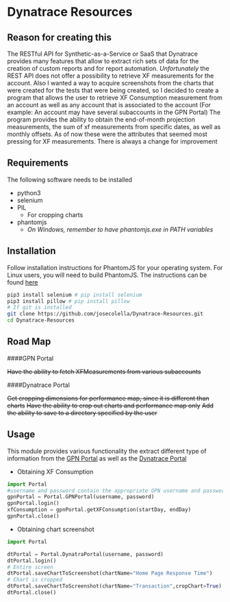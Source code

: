 Dynatrace Resources
===================

Reason for creating this
------------------------

The RESTful API for Synthetic-as-a-Service or SaaS that Dynatrace provides many features that allow
to extract rich sets of data for the creation of custom reports and for report automation. *Unfortunately*
the REST API does not offer a possibility to retrieve XF measurements for the account.
Also I wanted a way to acquire screenshots from the charts that were created for the tests that were being created,
so I decided to create a program that allows the user to retrieve XF Consumption measurement from an account as well
as any account that is associated to the account (For example: An account may have several subaccounts in the GPN Portal)
The program provides the ability to obtain the end-of-month projection measurements, the sum of xf measurements from specific
dates, as well as monthly offsets. As of now these were the attributes that seemed most pressing for XF measurements. There
is always a change for improvement

Requirements
------------

The following software needs to be installed
- python3
- selenium
- PIL
  * For cropping charts
- phantomjs
  * *On Windows, remember to have phantomjs.exe in PATH variables*

Installation
------------

Follow installation instructions for PhantomJS for your operating system. For Linux
users, you will need to build PhantomJS. The instructions can be found [here](http://phantomjs.org/download.html)


```sh
pip3 install selenium # pip install selenium
pip3 install pillow # pip install pillow 
# If git is installed
git clone https://github.com/josecolella/Dynatrace-Resources.git
cd Dynatrace-Resources
```

Road Map
--------

####GPN Portal

~~Have the ability to fetch XFMeasurements from various subaccounts~~

####Dynatrace Portal

~~Get cropping dimensions for performance map, since it is different than charts~~
~~Have the ability to crop out charts and performance map only~~
~~Add the ability to save to a directory specified by the user~~

Usage
-----

This module provides various functionality the extract different type of information from the [GPN Portal](https://www.gomeznetworks.com/?g=1) as well
as the [Dynatrace Portal](www.gomezapm.com)

* Obtaining XF Consumption

```python
import Portal
#username and password contain the appropriate GPN username and password
gpnPortal = Portal.GPNPortal(username, password)
gpnPortal.login()
xfConsumption = gpnPortal.getXFConsumption(startDay, endDay)
gpnPortal.close()
```

* Obtaining chart screenshot

```python
import Portal

dtPortal = Portal.DynatraPortal(username, password)
dtPortal.login()
# Entire screen
dtPortal.saveChartToScreenshot(chartName="Home Page Response Time")
# Chart is cropped
dtPortal.saveChartToScreenshot(chartName="Transaction",cropChart=True)
dtPortal.close()

```








